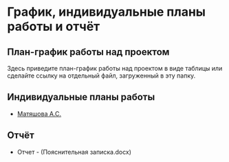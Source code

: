 # График, индивидуальные планы работы и отчёт


## План-график работы над проектом

Здесь приведите план-график работы над проектом в виде таблицы или сделайте ссылку на отдельный файл, загруженный в эту папку.

## Индивидуальные планы работы

- [Матяшова А.С.](matyashova.md)


## Отчёт

- Отчет - (Пояснительная записка.docx)
